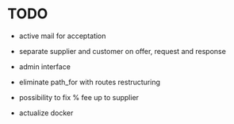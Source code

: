 # TODO

- active mail for acceptation

- separate supplier and customer on offer, request and response

- admin interface

- eliminate path_for with routes restructuring

- possibility to fix % fee up to supplier

- actualize docker
